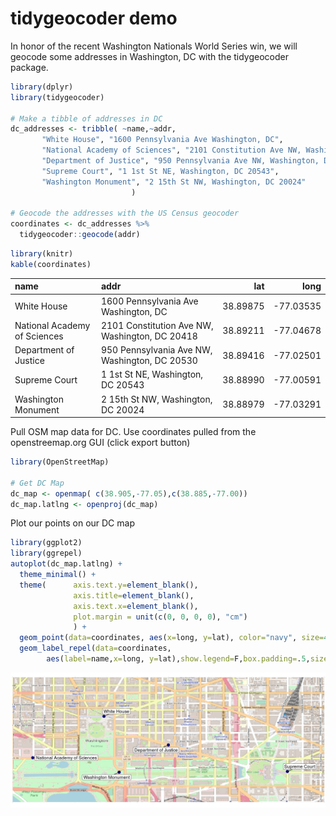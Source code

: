 tidygeocoder demo
================

In honor of the recent Washington Nationals World Series win, we will
geocode some addresses in Washington, DC with the tidygeocoder package.

``` r
library(dplyr)
library(tidygeocoder)

# Make a tibble of addresses in DC
dc_addresses <- tribble( ~name,~addr,
       "White House", "1600 Pennsylvania Ave Washington, DC",
       "National Academy of Sciences", "2101 Constitution Ave NW, Washington, DC 20418",
       "Department of Justice", "950 Pennsylvania Ave NW, Washington, DC 20530",
       "Supreme Court", "1 1st St NE, Washington, DC 20543",
       "Washington Monument", "2 15th St NW, Washington, DC 20024"
                           )

# Geocode the addresses with the US Census geocoder
coordinates <- dc_addresses %>%
  tidygeocoder::geocode(addr)
```

``` r
library(knitr)
kable(coordinates)
```

| name                         | addr                                           |      lat |       long |
| :--------------------------- | :--------------------------------------------- | -------: | ---------: |
| White House                  | 1600 Pennsylvania Ave Washington, DC           | 38.89875 | \-77.03535 |
| National Academy of Sciences | 2101 Constitution Ave NW, Washington, DC 20418 | 38.89211 | \-77.04678 |
| Department of Justice        | 950 Pennsylvania Ave NW, Washington, DC 20530  | 38.89416 | \-77.02501 |
| Supreme Court                | 1 1st St NE, Washington, DC 20543              | 38.88990 | \-77.00591 |
| Washington Monument          | 2 15th St NW, Washington, DC 20024             | 38.88979 | \-77.03291 |

Pull OSM map data for DC. Use coordinates pulled from the
openstreemap.org GUI (click export button)

``` r
library(OpenStreetMap)

# Get DC Map
dc_map <- openmap( c(38.905,-77.05),c(38.885,-77.00))
dc_map.latlng <- openproj(dc_map)
```

Plot our points on our DC map

``` r
library(ggplot2)
library(ggrepel)
autoplot(dc_map.latlng) +
  theme_minimal() +
  theme(      axis.text.y=element_blank(),
              axis.title=element_blank(),
              axis.text.x=element_blank(),
              plot.margin = unit(c(0, 0, 0, 0), "cm")
              ) +
  geom_point(data=coordinates, aes(x=long, y=lat), color="navy", size=4, alpha=1) +
  geom_label_repel(data=coordinates,
        aes(label=name,x=long, y=lat),show.legend=F,box.padding=.5,size = 5)
```

![](tidygeocoder-demo_files/figure-gfm/unnamed-chunk-4-1.png)<!-- -->
